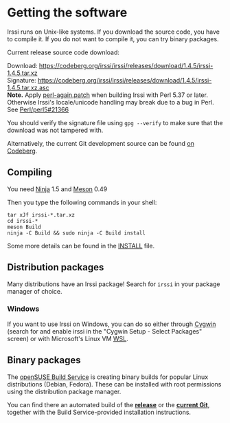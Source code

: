 # Getting the software

Irssi runs on Unix-like systems. If you download the source code, you have to compile it. If you do not want to compile it, you can try binary packages.

Current release source code download:

Download: https://codeberg.org/irssi/irssi/releases/download/1.4.5/irssi-1.4.5.tar.xz  
Signature: https://codeberg.org/irssi/irssi/releases/download/1.4.5/irssi-1.4.5.tar.xz.asc  
**Note.** Apply [perl-again.patch](https://codeberg.org/irssi/irssi/releases/download/1.4.5/perl-again.patch) when building Irssi with Perl 5.37 or later. Otherwise Irssi's locale/unicode handling may break due to a bug in Perl. See <a href="https://github.com/Perl/perl5/issues/21366" title="When embedding Perl in C, the locale is switched to C/ASCII">Perl/perl5#21366</a>

You should verify the signature file using `gpg --verify` to make sure that the download was not tampered with.

Alternatively, the current Git development source can be found [on Codeberg](https://codeberg.org/irssi/irssi).

## Compiling

You need [Ninja](https://ninja-build.org/) 1.5 and [Meson](https://mesonbuild.com/) 0.49

Then you type the following commands in your shell:

```shell
tar xJf irssi-*.tar.xz
cd irssi-*
meson Build
ninja -C Build && sudo ninja -C Build install
```

Some more details can be found in the [INSTALL](https://codeberg.org/irssi/irssi/src/tag/1.4.5/INSTALL) file.

## Distribution packages

Many distributions have an Irssi package! Search for `irssi` in your package manager of choice.

### Windows

If you want to use Irssi on Windows, you can do so either through [Cygwin](https://www.cygwin.com/install.html) (search for and enable irssi in the "Cygwin Setup - Select Packages" screen) or with Microsoft's Linux VM [WSL](https://learn.microsoft.com/en-us/windows/wsl/).

## Binary packages

The [openSUSE Build Service](https://build.opensuse.org/) is creating binary builds for popular Linux distributions (Debian, Fedora). These can be installed with root permissions using the distribution package manager.

You can find there an automated build of the **[release](https://software.opensuse.org/download.html?project=home:ailin_nemui:irssi-an&package=irssi-an)** or the **[current Git](https://software.opensuse.org/download.html?project=home:ailin_nemui:irssi-git-an&package=irssi-git-an)**, together with the Build Service-provided installation instructions.
